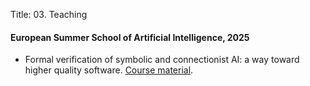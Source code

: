 Title: 03. Teaching
<!-- show_socials: false -->

#### European Summer School of Artificial Intelligence, 2025

- Formal verification of symbolic and connectionist AI: a way toward higher quality software. [Course material](https://caisar-platform.com/2025/06/30/essai.html).